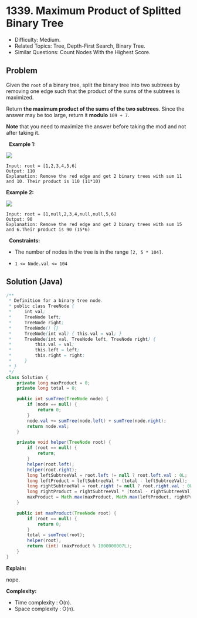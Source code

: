 # 1339. Maximum Product of Splitted Binary Tree

- Difficulty: Medium.
- Related Topics: Tree, Depth-First Search, Binary Tree.
- Similar Questions: Count Nodes With the Highest Score.

## Problem

Given the ```root``` of a binary tree, split the binary tree into two subtrees by removing one edge such that the product of the sums of the subtrees is maximized.

Return **the maximum product of the sums of the two subtrees**. Since the answer may be too large, return it **modulo** ```109 + 7```.

**Note** that you need to maximize the answer before taking the mod and not after taking it.

 
**Example 1:**

![](https://assets.leetcode.com/uploads/2020/01/21/sample_1_1699.png)

```
Input: root = [1,2,3,4,5,6]
Output: 110
Explanation: Remove the red edge and get 2 binary trees with sum 11 and 10. Their product is 110 (11*10)
```

**Example 2:**

![](https://assets.leetcode.com/uploads/2020/01/21/sample_2_1699.png)

```
Input: root = [1,null,2,3,4,null,null,5,6]
Output: 90
Explanation: Remove the red edge and get 2 binary trees with sum 15 and 6.Their product is 90 (15*6)
```

 
**Constraints:**


	
- The number of nodes in the tree is in the range ```[2, 5 * 104]```.
	
- ```1 <= Node.val <= 104```



## Solution (Java)

```java
/**
 * Definition for a binary tree node.
 * public class TreeNode {
 *     int val;
 *     TreeNode left;
 *     TreeNode right;
 *     TreeNode() {}
 *     TreeNode(int val) { this.val = val; }
 *     TreeNode(int val, TreeNode left, TreeNode right) {
 *         this.val = val;
 *         this.left = left;
 *         this.right = right;
 *     }
 * }
 */
class Solution {
    private long maxProduct = 0;
    private long total = 0;

    public int sumTree(TreeNode node) {
        if (node == null) {
            return 0;
        }
        node.val += sumTree(node.left) + sumTree(node.right);
        return node.val;
    }

    private void helper(TreeNode root) {
        if (root == null) {
            return;
        }
        helper(root.left);
        helper(root.right);
        long leftSubtreeVal = root.left != null ? root.left.val : 0L;
        long leftProduct = leftSubtreeVal * (total - leftSubtreeVal);
        long rightSubtreeVal = root.right != null ? root.right.val : 0L;
        long rightProduct = rightSubtreeVal * (total - rightSubtreeVal);
        maxProduct = Math.max(maxProduct, Math.max(leftProduct, rightProduct));
    }

    public int maxProduct(TreeNode root) {
        if (root == null) {
            return 0;
        }
        total = sumTree(root);
        helper(root);
        return (int) (maxProduct % 1000000007L);
    }
}
```

**Explain:**

nope.

**Complexity:**

* Time complexity : O(n).
* Space complexity : O(n).
